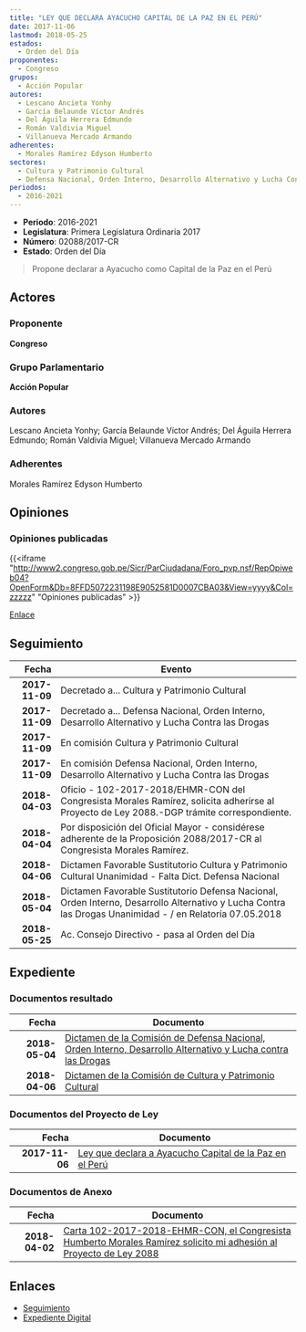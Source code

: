 ```yaml
---
title: "LEY QUE DECLARA AYACUCHO CAPITAL DE LA PAZ EN EL PERÚ"
date: 2017-11-06
lastmod: 2018-05-25
estados: 
  - Orden del Día
proponentes: 
  - Congreso
grupos: 
  - Acción Popular
autores: 
  - Lescano Ancieta Yonhy
  - García Belaunde Víctor Andrés
  - Del Águila Herrera Edmundo
  - Román Valdivia Miguel
  - Villanueva Mercado Armando
adherentes: 
  - Morales Ramírez Edyson Humberto
sectores: 
  - Cultura y Patrimonio Cultural
  - Defensa Nacional, Orden Interno, Desarrollo Alternativo y Lucha Contra las Drogas
periodos: 
  - 2016-2021
---
```


- **Periodo**: 2016-2021
- **Legislatura**: Primera Legislatura Ordinaria 2017
- **Número**: 02088/2017-CR
- **Estado**: Orden del Día

> Propone declarar a Ayacucho como Capital de la Paz en el Perú


## Actores

### Proponente

**Congreso**

### Grupo Parlamentario

**Acción Popular**

### Autores

Lescano Ancieta Yonhy; García Belaunde Víctor Andrés; Del Águila Herrera Edmundo; Román Valdivia Miguel; Villanueva Mercado Armando

### Adherentes

Morales Ramírez Edyson Humberto


## Opiniones

### Opiniones publicadas

{{<iframe "http://www2.congreso.gob.pe/Sicr/ParCiudadana/Foro_pvp.nsf/RepOpiweb04?OpenForm&Db=8FFD5072231198E9052581D0007CBA03&View=yyyy&Col=zzzzz" "Opiniones publicadas" >}}

[Enlace](http://www2.congreso.gob.pe/Sicr/ParCiudadana/Foro_pvp.nsf/RepOpiweb04?OpenForm&Db=8FFD5072231198E9052581D0007CBA03&View=yyyy&Col=zzzzz)

## Seguimiento

| Fecha | Evento |
|------:|--------|
| **2017-11-09** | Decretado a... Cultura y Patrimonio Cultural|
| **2017-11-09** | Decretado a... Defensa Nacional, Orden Interno, Desarrollo Alternativo y Lucha Contra las Drogas|
| **2017-11-09** | En comisión Cultura y Patrimonio Cultural|
| **2017-11-09** | En comisión Defensa Nacional, Orden Interno, Desarrollo Alternativo y Lucha Contra las Drogas|
| **2018-04-03** | Oficio - 102-2017-2018/EHMR-CON del Congresista Morales Ramírez, solicita adherirse al Proyecto de Ley 2088.-DGP trámite correspondiente.|
| **2018-04-04** | Por disposición del Oficial Mayor - considérese adherente de la Proposición 2088/2017-CR al Congresista Morales Ramírez.|
| **2018-04-06** | Dictamen Favorable Sustitutorio Cultura y Patrimonio Cultural Unanimidad - Falta Dict. Defensa Nacional|
| **2018-05-04** | Dictamen Favorable Sustitutorio Defensa Nacional, Orden Interno, Desarrollo Alternativo y Lucha Contra las Drogas Unanimidad - / en Relatoría 07.05.2018|
| **2018-05-25** | Ac. Consejo Directivo - pasa al Orden del Día|


## Expediente


### Documentos resultado

| Fecha | Documento |
|------:|--------|
| **2018-05-04** | [Dictamen de la Comisión de Defensa Nacional, Orden Interno, Desarrollo Alternativo y Lucha contra las Drogas](http://www.leyes.congreso.gob.pe/Documentos/2016_2021/Dictamenes/Proyectos_de_Ley/02088DC07MAY20180504.pdf) |
| **2018-04-06** | [Dictamen de la Comisión de Cultura y Patrimonio Cultural](http://www.leyes.congreso.gob.pe/Documentos/2016_2021/Dictamenes/Proyectos_de_Ley/02088DC05MAY20180406.pdf) |

### Documentos del Proyecto de Ley

| Fecha | Documento |
|------:|--------|
| **2017-11-06** | [Ley que declara a Ayacucho Capital de la Paz en el Perú](http://www.leyes.congreso.gob.pe/Documentos/2016_2021/Proyectos_de_Ley_y_de_Resoluciones_Legislativas/PL0208820171106.pdf) |

### Documentos de Anexo

| Fecha | Documento |
|------:|--------|
| **2018-04-02** | [Carta 102-2017-2018-EHMR-CON, el Congresista Humberto Morales Ramírez solicito mi adhesión al Proyecto de Ley 2088](http://www.leyes.congreso.gob.pe/Documentos/2016_2021/Adhesiones/Proyectos_de_Ley/CARTA-102-2017-2018-EHMR-CON.pdf) |

## Enlaces 

- [Seguimiento](http://www2.congreso.gob.pe/Sicr/TraDocEstProc/CLProLey2016.nsf/f7fff46988ca05b1052578e100829cc7/f10d722f36331fe1052581d0007e9d21?OpenDocument)
- [Expediente Digital](http://www2.congreso.gob.pe/Sicr/TraDocEstProc/CLProLey2016.nsf/f7fff46988ca05b1052578e100829cc7/f10d722f36331fe1052581d0007e9d21?OpenDocument&Click=05257FB7005EB655.eb71d0cf91d8294e05256cdf006b5706/$Body/0.1C6C)
